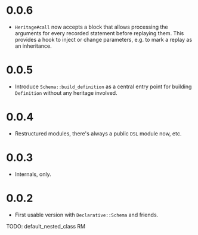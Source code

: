# 0.0.6

* `Heritage#call` now accepts a block that allows processing the arguments for every recorded statement before replaying them. This provides a hook to inject or change parameters, e.g. to mark a replay as an inheritance.

# 0.0.5

* Introduce `Schema::build_definition` as a central entry point for building `Definition` without any heritage involved.

# 0.0.4

* Restructured modules, there's always a public `DSL` module now, etc.

# 0.0.3

* Internals, only.

# 0.0.2

* First usable version with `Declarative::Schema` and friends.

TODO: default_nested_class RM
